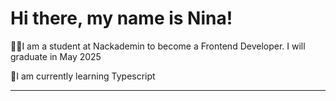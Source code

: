 
# Hi there, my name is Nina!

👩‍🎓I am a student at Nackademin to become a Frontend Developer. I will graduate in May 2025
 
🌱I am currently learning Typescript









_________________________________________________________________________________________________________________________




